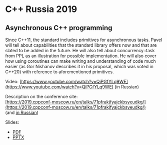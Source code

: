 # C++ Russia 2019

## Asynchronous C++ programming

Since C++11, the standard includes primitives for asynchronous tasks. Pavel will tell about capabilities that the standard library offers now and that are slated to be added in the future. He will also tell about concurrency::task from PPL as an illustration for possible implementation. He will also cover how using coroutines can make writing and understanding of code much easier (as Gor Nishanov describes it in his proposal, which was voted in C++20) with reference to aforementioned primitives.

Video: [https://www.youtube.com/watch?v=QiPGfYLq9WE](https://www.youtube.com/watch?v=QiPGfYLq9WE) (in Russian)

Description on the conference site:<br/>
[https://2019.cppconf-moscow.ru/en/talks/71pfrakjfyajckbsyeudkg/](https://2019.cppconf-moscow.ru/en/talks/71pfrakjfyajckbsyeudkg/)<br/>
(and [in Russian](https://2019.cppconf-moscow.ru/talks/71pfrakjfyajckbsyeudkg/))

Slides:
* [PDF](Asynchronous%20programming%20in%20C++%20RUS.pdf)
* [PPTX](Asynchronous%20programming%20in%20C++%20RUS.pptx)
